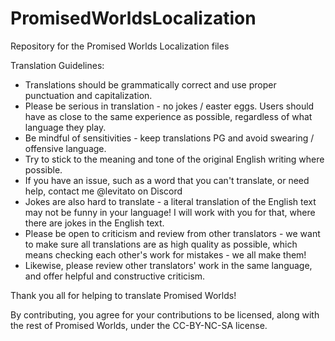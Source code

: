 # PromisedWorldsLocalization
Repository for the Promised Worlds Localization files

Translation Guidelines:
- Translations should be grammatically correct and use proper punctuation and capitalization.
- Please be serious in translation - no jokes / easter eggs. Users should have as close to the same experience as possible, regardless of what language they play.
- Be mindful of sensitivities - keep translations PG and avoid swearing / offensive language.
- Try to stick to the meaning and tone of the original English writing where possible.
- If you have an issue, such as a word that you can't translate, or need help, contact me @levitato on Discord
- Jokes are also hard to translate - a literal translation of the English text may not be funny in your language! I will work with you for that, where there are jokes in the English text.
- Please be open to criticism and review from other translators - we want to make sure all translations are as high quality as possible, which means checking each other's work for mistakes - we all make them!
- Likewise, please review other translators' work in the same language, and offer helpful and constructive criticism.

Thank you all for helping to translate Promised Worlds!

By contributing, you agree for your contributions to be licensed, along with the rest of Promised Worlds, under the CC-BY-NC-SA license.
